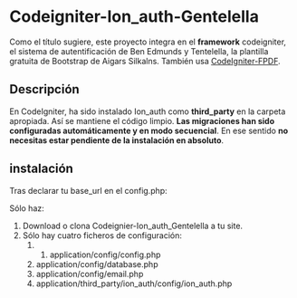 # Codeigniter-Ion_auth-Gentelella
Como el título sugiere, este proyecto integra en el __framework__ codeigniter, el sistema de autentificación de Ben Edmunds y Tentelella, la plantilla gratuita de Bootstrap de Aigars Silkalns. También usa [CodeIgniter-FPDF](https://github.com/PedroRuiz/CodeIgniter-FPDF).

## Descripción
En CodeIgniter, ha sido instalado Ion_auth como __third_party__ en la carpeta apropiada. Así se mantiene el código limpio. **Las migraciones han sido configuradas automáticamente y en modo secuencial**. En ese sentido **no necesitas estar pendiente de la instalación en absoluto**.

## instalación
Tras declarar tu base_url en el config.php:

Sólo haz:

1. Download o clona Codeignier-Ion_auth_Gentelella a tu site.
2. Sólo hay cuatro ficheros de configuración:
    1. 1. application/config/config.php
    2. application/config/database.php
    2. application/config/email.php
    4. application/third_party/ion_auth/config/ion_auth.php

```php
